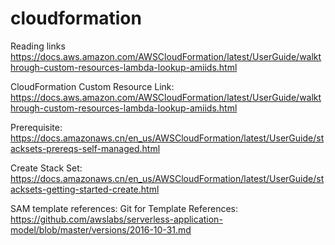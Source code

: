 # cloudformation

Reading links
https://docs.aws.amazon.com/AWSCloudFormation/latest/UserGuide/walkthrough-custom-resources-lambda-lookup-amiids.html

CloudFormation Custom Resource Link:
https://docs.aws.amazon.com/AWSCloudFormation/latest/UserGuide/walkthrough-custom-resources-lambda-lookup-amiids.html

Prerequisite: https://docs.amazonaws.cn/en_us/AWSCloudFormation/latest/UserGuide/stacksets-prereqs-self-managed.html

Create Stack Set: https://docs.amazonaws.cn/en_us/AWSCloudFormation/latest/UserGuide/stacksets-getting-started-create.html

SAM template references: Git for Template References: https://github.com/awslabs/serverless-application-model/blob/master/versions/2016-10-31.md
